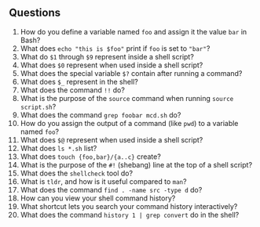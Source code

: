 ## Questions

1. How do you define a variable named `foo` and assign it the value `bar` in Bash?  
2. What does `echo "this is $foo"` print if `foo` is set to `"bar"`?  
3. What do `$1` through `$9` represent inside a shell script?  
4. What does `$0` represent when used inside a shell script?  
5. What does the special variable `$?` contain after running a command?  
6. What does `$_` represent in the shell?  
7. What does the command `!!` do?  
8. What is the purpose of the `source` command when running `source script.sh`?  
9. What does the command `grep foobar mcd.sh` do?  
10. How do you assign the output of a command (like `pwd`) to a variable named `foo`?  
11. What does `$@` represent when used inside a shell script?   
12. What does `ls *.sh` list?  
13. What does `touch {foo,bar}/{a..c}` create?  
14. What is the purpose of the `#!` (shebang) line at the top of a shell script?  
15. What does the `shellcheck` tool do?  
16. What is `tldr`, and how is it useful compared to `man`?  
17. What does the command `find . -name src -type d` do?  
18. How can you view your shell command history?  
19. What shortcut lets you search your command history interactively?  
20. What does the command `history 1 | grep convert` do in the shell?
